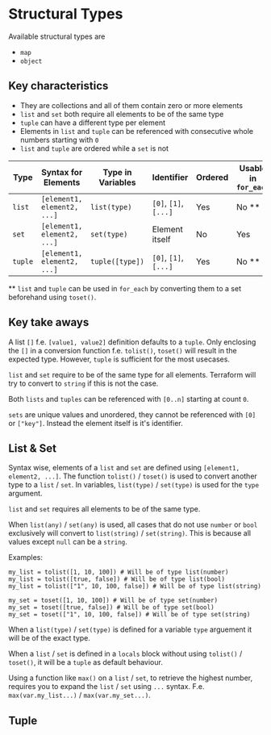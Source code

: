 # Structural Types

Available structural types are

- `map`
- `object`

## Key characteristics

- They are collections and all of them contain zero or more elements
- `list` and `set` both require all elements to be of the same type
- `tuple` can have a different type per element
- Elements in `list` and `tuple` can be referenced with consecutive whole numbers starting with `0`
- `list` and `tuple` are ordered while a `set` is not

| Type    | Syntax for Elements         | Type in Variables | Identifier            | Ordered | Usable in `for_each` |
| ------- | --------------------------- | ----------------- | --------------------- | ------- | -------------------- |
| `list`  | `[element1, element2, ...]` | `list(type)`      | `[0]`, `[1]`, `[...]` | Yes     | No \*\*              |
| `set`   | `[element1, element2, ...]` | `set(type)`       | Element itself        | No      | Yes                  |
| `tuple` | `[element1, element2, ...]` | `tuple([type])`   | `[0]`, `[1]`, `[...]` | Yes     | No \*\*              |

\*\* `list` and `tuple` can be used in `for_each` by converting them to a set beforehand using `toset()`.

## Key take aways

A list `[]` f.e. `[value1, value2]` definition defaults to a `tuple`. Only enclosing the `[]` in a conversion function f.e. `tolist()`, `toset()` will result in the expected type. However, `tuple` is sufficient for the most usecases.

`list` and `set` require to be of the same type for all elements. Terraform will try to convert to `string` if this is not the case.

Both `lists` and `tuples` can be referenced with `[0..n]` starting at count `0`.

`sets` are unique values and unordered, they cannot be referenced with `[0]` or `["key"]`. Instead the element itself is it's identifier.

## List & Set

Syntax wise, elements of a `list` and `set` are defined using `[element1, element2, ...]`. The function `tolist()` / `toset()` is used to convert another type to a `list` / `set`. In variables, `list(type)` / `set(type)` is used for the `type` argument.

`list` and `set` requires all elements to be of the same type.

When `list(any)` / `set(any)` is used, all cases that do not use `number` or `bool` exclusively will convert to `list(string)` / `set(string)`. This is because all values except `null` can be a `string`.

Examples:

```hcl
my_list = tolist([1, 10, 100]) # Will be of type list(number)
my_list = tolist([true, false]) # Will be of type list(bool)
my_list = tolist(["1", 10, 100, false]) # Will be of type list(string)

my_set = toset([1, 10, 100]) # Will be of type set(number)
my_set = toset([true, false]) # Will be of type set(bool)
my_set = toset(["1", 10, 100, false]) # Will be of type set(string)
```

When a `list(type)` / `set(type)` is defined for a variable `type` arguement it will be of the exact type.

When a `list` / `set` is defined in a `locals` block without using `tolist()` / `toset()`, it will be a `tuple` as default behaviour.

Using a function like `max()` on a `list` / `set`, to retrieve the highest number, requires you to expand the `list` / `set` using `...` syntax. F.e. `max(var.my_list...)` / `max(var.my_set...)`.

## Tuple
